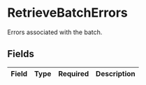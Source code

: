 # RetrieveBatchErrors

Errors associated with the batch.


## Fields

| Field       | Type        | Required    | Description |
| ----------- | ----------- | ----------- | ----------- |